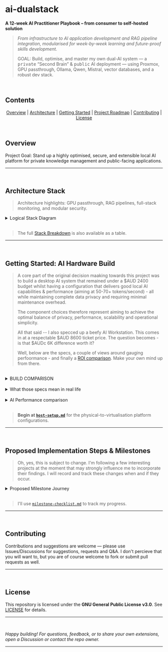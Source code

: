 # ai-dualstack

**A 12-week AI Practitioner Playbook – from consumer to self-hosted solution**

> *From infrastructure to AI application development and RAG pipeline integration, modularised for week-by-week learning and future-proof skills development.*
>
> GOAL: Build, optimise, and master my own dual-AI system — a <kbd>private</kbd> “Second Brain” & <kbd>public</kbd> AI deployment — using Proxmox, GPU passthrough, Ollama, Qwen, Mistral, vector databases, and a robust dev stack.  
>  
<br />

## Contents
<div align="center">

[Overview](#overview) | [Architecture](#architecture-stack) | [Getting Started](#getting-started-ai-hardware-build) | [Project Roadmap](#proposed-implementation-steps-milestones) | [Contributing](#contributing) | [License](#license)

</div>
<br />

## Overview
Project Goal: Stand up a highly optimised, secure, and extensible local AI platform for private knowledge management and public-facing applications.

---
<br />

## **Architecture Stack**
> Architecture highlights: GPU passthrough, RAG pipelines, full-stack monitoring, and modular security.

<details><summary>Logical Stack Diagram</summary>

```mermaid
---
title: Logical Architecture Stack
config:
    displayMode: compact
    look: neo
    theme: dark
    themeVariables:
        fontFamily:	Courier New, monospace, Lucida Console, monospace;
        fontSize: 16;
    layout: dagre
---
flowchart TB
    %% === USERS ===
    subgraph Users["User Layer"]
        U1["Computing Devices"]
        U2["Personal Devices"]
        U3["Web Browsers"]
    end

    %% === UI LAYER ===
    subgraph UI["User Interface Layer"]
        UI1@{ shape: "trap-t", label: "Web & Mobile Apps" }
        UI2@{ shape: "trap-t", label: "Development IDEs" }
        UI3@{ shape: "trap-t", label: "SSH/VPN" }
    end

    %% === APPLICATION LAYER ===
    subgraph APPS["Application Layer"]
        subgraph PrivateApp["Private Environment"]
            direction BT
            P1@{ shape: "stadium", label: "PrivateGPT" }
            P2@{ shape: "stadium", label: "Personal AI Assistant" }
            P3@{ shape: "stadium", label: "Document Analysis" }
        end

        subgraph PublicApp["Public Environment"]
            direction TB
            PU1@{ shape: "stadium", label: "Agentic ChatBot" }
            PU2@{ shape: "stadium", label: "Multi-tenant Platform" }
            PU3@{ shape: "stadium", label: "POC Applications" }
        end
    end

    %% === COMPUTE ===
    subgraph Compute["Compute & Models"]
        direction TB
        M2@{ shape: "notch-pent", label: "Public: Mistral 7B [RTX 3060]" }
        M1@{ shape: "notch-pent", label: "Private: Qwen 2.5  [RTX 5090]" }
    end

    %% === AI SERVICES ===
    subgraph AIServices["AI Services Layer"]
        direction TB
        AI1@{ shape: "hex", label: "LangChain Orchestration" }
        AI2@{ shape: "hex", label: "Ollama Runtime" }
        AI3@{ shape: "hex", label: "CrewAI Agents" }
        AI4@{ shape: "hex", label: "LlamaIndex RAG" }
    end

    %% === DATA LAYER ===
    subgraph Data["Data Layer"]
        direction TB
        D1@{ shape: "cyl", label: "Chroma Vector DB" }
        D2@{ shape: "cyl", label: "Qdrant Vector DB" }
        D3@{ shape: "cyl", label: "PostgreSQL" }
        D4@{ shape: "cyl", label: "Redis Cache" }
    end

    %% === VIRTUAL ENVIRONMENT ===
    subgraph PVE["PROXMOX VE"]
        subgraph LXC["Linux Containers"]
            LX1["Relational DB LXC"]
            LX2["Cache LXC"]
            LX3["Security LXC"]
            LX4["CI/CD LXC"]
            LX5["Monitoring LXC"]
            LX6["Backup LXC"]
        end
        subgraph VM["Virtual Machines"]
            subgraph VM1["Ubuntu VM 1"]
                DA1["Dockerised Services"]
            end
            subgraph VM2["Ubuntu VM 2"]
                DA2["Dockerised Services"]
            end
        end
    end

    %% === INFRASTRUCTURE ===
    subgraph Infra["Server"]
        subgraph GPU["GPU"]
        direction TB
            GPU1@{ label: "5090" }
            GPU2["3060"]
        end
        subgraph CPU["CPU"]
        direction TB
            cpu["Intel Core Ultra 9 285K"]
            ram["128GB 6000MHz (4x32GB) DDR5"]
        end
        subgraph DISK["STORAGE"]
        direction TB
            d1["Storage: NVMe Mirror 1"]
            d2["Storage: NVMe Mirror 2"]
        end
        subgraph NW["NETWORK"]
        direction LR
            nw1["Internet"]
            nw2(("LAN"))
        end
    end

  %% Legend
  subgraph Legend[Legend]
  direction LR
    L1["Private Environment"]:::private
    L2["Public Environment"]:::public
  end

    %% FLOWS
        Users ~~~ UI 
        	U3 ~~~ UI1
            U1 ~~~ UI2
            U1 ~~~ UI3
        UI1 --> PublicApp
        UI3 --> PrivateApp
            M2 ~~~ D2
            M1 ~~~ D1
        D3 --> LX1 ~~~ LX4 ~~~ LX3
        D4 --> LX2 ~~~ LX5 ~~~ LX6
        LX3 ~~~ d1
        LX6 ~~~ d2
        PrivateApp --> M1 ~~~ AIServices ~~~ D1 --> VM1 --> GPU1
        PublicApp --> M2 ~~~ AIServices ~~~ D2 --> VM2 --> GPU2 
        VM ~~~ GPU
        d1 ~~~ cpu
        GPU2 ~~~ ram
        Infra ~~~ Legend

    GPU1@{ shape: "display", label: "RTX 5090" }
    GPU2@{ shape: "display", label: "RTX 3060" }
    d1@{ shape: "disk", label: "Storage: NVMe Mirror 1" }
    d2@{ shape: "disk", label: "Storage: NVMe Mirror 2" }
    nw1@{ shape: dbl-circ}

    %% === STYLING ===
    classDef private fill:#D0EECF,stroke:#00663F,stroke-width:2px; 
    classDef public  fill:#FFE5E0,stroke:#990000,stroke-width:2px;
    classDef legend  fill:#F0F0F0,stroke:#AAAAAA,stroke-width:1px;

    class P1,P2,P3,M1,D1,GPU1,VM1 private
    class PU1,PU2,PU3,M2,D2,GPU2,VM2 public

	style Infra stroke-width:2px,stroke:#000000,fill:#737373
	style DISK stroke-width:2px,stroke-dasharray:5 5,fill:#545454
	style GPU stroke-width:0.5px,stroke-dasharray:5 5,fill:#545454
	style NW stroke-width:1px,stroke-dasharray:5 5,fill:#545454
	style PVE fill:#545454
	style LXC stroke-width:0.5px,stroke-dasharray:5 5,stroke:#FFFFFF,fill:#737373
	style VM stroke-width:0.5px,stroke-dasharray:5 5,stroke:#FFFFFF,fill:#737373
	style Data fill:#737373
	style AIServices fill:#737373
	style APPS fill:#545454
	style PrivateApp fill:#737373
	style PublicApp fill:#737373
	style UI fill:#737373
	style Users fill:#737373
	style Compute fill:#545454
	style GPU1 color:#7ED957,stroke-width:2px,stroke:#00BF63
	style GPU2 color:#FF3131,stroke-width:2px,stroke:#FF3131
	style P1 color:#000000
	style P2 color:#000000
	style P3 color:#000000
	style M1 color:#000000
	style M2 color:#000000
	style PU1 color:#000000
	style PU2 color:#000000
	style PU3 color:#000000
	style D1 color:#000000
	style D2 color:#000000
	style VM1 color:#000000
	style VM2 color:#000000
	style CPU fill:#545454
	style cpu fill:#D9D9D9,color:#000000
	style ram color:#000000,fill:#D9D9D9
	style d1 fill:#000000,color:#FFFFFF
	style d2 fill:#D9D9D9,color:#000000
	style nw2 fill:#D0EECF
	style nw1 color:#FF3131,fill:#FFE5E0
	style Legend stroke-width:1px,stroke-dasharray:5 5
	style L1 color:#000000,stroke-width:2px,stroke:#00BF63
	style L2 color:#000000,stroke-width:2px,stroke:#FF3131
```

</details>   
   <br>

> The full [Stack Breakdown](/docs/ai-stack.md) is also available as a table.

---
<br />

## Getting Started: AI Hardware Build
> A core part of the original decision maaking towards this project was to build a desktop AI system that remained under a $AUD 2400 budget whilst having a configuration that delivers good local AI capabilities \& performance (aiming at 50-70+ tokens/second) - all while maintaining complete data privacy and requiring minimal maintenance overhead. 
>
> The component choices therefore represent aiming to achieve the optimal balance of privacy, performance, scalability and operational simplicity. 
>
> All that said -- I also specced up a beefy AI Workstation. This comes in at a respectable $AUD 8600 ticket price. The question becomes - is that $AUDc 6K difference worth it? 
>
>Well, below are the specs, a couple of views around gauging perfoormance - and finally a [ROI comparison](/guides/performance-comparisons.md#roi-analysis). Make your own mind up from there.
<br />
<details><summary>BUILD COMPARISON</summary>

| Component                                                               | **Desktop AI Build**                                                                      | **Workstation AI Build**                                                                                         |
|-------------------------------------------------------------------------|-------------------------------------------------------------------------------------------|------------------------------------------------------------------------------------------------------------------|
| **[CPU](/guides/performance-comparisons.md#cpu-comparison)**           | Intel Core i5-14400F — Base 2.5GHz / Turbo 4.7GHz, 10C (6P+4E) / 16T, 65W (LGA1700)       | Intel Core **Ultra 9 285K** — Base ~3.2GHz / Turbo 5.7GHz, **24C (8P+16E) / 24T**, up to 250W (LGA1851), **NPU** |
| **CPU Cooler**                                                          | Thermalright **Peerless Assassin 140 Black** (dual-tower air)                             | Thermalright **Frozen Warframe 360** ARGB (360 mm AIO)                                                           |
| **Motherboard**                                                         | Gigabyte B760 Gaming AX / similar (DDR5, ATX, Wi-Fi 6, 2.5GbE)                            | ASUS **TUF Z890-Plus WiFi** (DDR5, **PCIe 5.0**, Wi-Fi 7 class, 2.5GbE)                                          |
| **Memory**                                                              | **128 GB DDR5-6000** (4×32 GB)                                                            | **128 GB DDR5-5600** (4×32 GB)                                                                                   |
| **[GPU](/guides/performance-comparisons.md#gpu-comparison) (Primary)** | MSI GeForce **RTX 3060** Ventus 2X 12G OC — 12 GB GDDR6, PCIe 4.0, 3×DP 1.4a + 1×HDMI 2.1 | ZOTAC GAMING **RTX 5090 32 GB** — GDDR7, PCIe **5.0**, 3×DP 2.1a + 1×HDMI, advanced cooling                      |
| **GPU (Secondary)**                                                     | —                                                                                         | MSI GeForce **RTX 3060** Ventus 2X 12G OC — 12 GB GDDR6                                                          |
| **[Storage](/guides/performance-comparisons.md#storage-comparison)**   | **2 TB NVMe** (2×1 TB PCIe 4.0)                                                           | **3 TB usable NVMe** ( (2×1 TB) RAID1 + (2×2 TB) RAID1, PCIe 4.0 )                                               |
| **Case**                                                                | Montech **AIR 1000 Premium** (mid-tower, airflow)                                         | **ASUS ProArt PA602** (E-ATX, creator-grade, high airflow)                                                       |
| **PSU**                                                                 | Cooler Master **MWE Gold V2 750 W** (80+ Gold)                                            | ASUS **ROG STRIX 1200G** (80+ Gold) / or 1200–1600 W class                                                       |
| **Fans / Extras**                                                       | 3x 140 mm high-flow case fans                                                             | 2x 200mm + 1x 140mm Case fans; Additional 3x 140 mm high-flow fans; anti-sag GPU bracket                         |
| **OS**                                                                  | Ubuntu/Proxmox                                                                            | **Proxmox VE** / Ubuntu for virtualised stacks                                                                   |

</details>
<br />
<details><summary>What those specs mean in real life</summary>
	
| Domain                  | What changes                          | Why it matters in your AI hub                                                                                                                                          |
|:------------------------|:--------------------------------------|:-----------------------------------------------------------------------------------------------------------------------------------------------------------------------|
| **Parallel pipelines**  | 24C/24T vs 10C/16T                    | **More concurrent workers**: faster doc ingestion, chunking, embedding, vector indexing, PDF parsing, OCR, ASR – all at once without starving the model server.        |
| **Latency under load**  | Bigger L2/L3 (40MB/36MB)              | **Lower cache misses** in token decode loops, JSON parsing, HTTP frameworks; steadier p95 latency when RAG + agents + API traffic hit together.                        |
| **Throughput ceilings** | Higher P-core turbo + sustained power | **Sustained boost** during long jobs (ingest, batch embedding, FAISS/ANN build); fewer “down-clocks” once the case warms up.                                           |
| **Virtualisation**      | More cores + bigger uncore            | **Hard isolation**: dedicate whole cores + a full GPU per VM (e.g., Proxmox). Private “Second Brain” can’t be impacted by public POC load.                             |
| **I/O bandwidth**       | Z890, PCIe **5.0**, more lanes        | **More NVMe at x4 each** and **GPU on Gen5** → fewer bus bottlenecks when you slam disk (Unstructured/LlamaParse) and serve models simultaneously.                     |
| **Media offload**       | iGPU (Quick Sync) present             | Free the 5090 for inference; use the iGPU for **transcodes/screen share/recording** in demos, or WebRTC gateways.                                                      |
| **On-CPU AI**           | **NPU** on Arrow Lake                 | Offload **small models** / filters via **OpenVINO** (e.g., TTS, OCR pre-/post-processing). Not a big LLM accelerator, but **frees CPU/GPU cycles** for the main graph. |
| **Storage topology**    | RAID1 + RAID1 (3 TB usable)           | **Redundancy** and **parallel reads**; safer for always-on quorums (Postgres/Qdrant) and faster cold-start reload of indices than a single 2 TB.                       |
| **Power headroom**      | 1200 W vs 750 W                       | **Fewer brownouts/throttles** when both GPUs and the CPU surge; leaves room for future drives or a higher-TDP GPU.                                                     |
</details>
<br />
<details><summary>AI Performance comparison</summary>

| Metric                       | Desktop AI                   | Workstation AI                       | What you feel day-to-day                                                   |
|:-----------------------------|:-----------------------------|:-------------------------------------|:---------------------------------------------------------------------------|
| **Max viable model**         | ~30B quantised (tight)       | **70B+** quantised / mixed-precision | Bigger models and/or larger batch sizes without juggling VRAM.             |
| **RAG QPS (steady)**         | Moderate (single-tenant)     | **High**, survives load spikes       | Public POC traffic won’t tank your private assistant.                      |
| **Batch embedding**          | Minutes for large corpora    | **2–4× faster** end-to-end           | Cores + cache + PCIe keep workers fed; less tail latency.                  |
| **Agent graphs**             | Occasional stalls under load | **Smooth concurrency**               | Orchestrators (LangChain/LangGraph/CrewAI) keep parallel tools responsive. |
| **Virtual machines**         | Not recommended for GPU      | **Yes**: one GPU per VM              | Clean dev/prod separation, easier demos.                                   |
| **Media/ASR/TTS side-tasks** | Eats CPU/GPU budget          | **iGPU/NPU offload**                 | Keeps the main LLM hot path snappy.                                        |
| **Resilience**               | Single disk set              | **Mirrored sets**                    | Safe rebuilds, faster index reloads.                                       |
| **Thermals / acoustics**     | Air, OK under load           | **360 mm AIO + big chassis**         | Sustained boost clocks with lower noise.                                   |
</details>
<br />


> **Begin at [`host-setup.md`](/config/host-setup.md)** for the physical-to-virtualisation platform configurations.

---
<br />


## Proposed Implementation Steps & Milestones
> Oh, yes, this is subject to change. I'm following a few interesting projects at the moment that may strongly influence me to incorporate their findings. I will record and track these changes when and if they occur.

<details><summary>Proposed Milestone Journey</summary>

| Step | Focus Area                                      | Key Outcome/Deliverable                             |
|------|-------------------------------------------------|-----------------------------------------------------|
| 1    | Host Setup, BIOS, Proxmox VE Install            | Secure, accessible Proxmox VE host                  |
| 2    | RAID/LVM Storage, Network, Access Config        | Storage pools, static IP, remote admin              |
| 3    | GPU Passthrough Enablement (BIOS \+ Host)       | IOMMU/VT-d validated, RTX 3060 isolated             |
| 4    | Proxmox VM/LXC Creation, Topology Tuning        | Private AI VM and Public AI LXC in place            |
| 5    | CPU/Memory/NUMA/IO Tuning                       | Optimized resource configs, hugepages, pinning      |
| 6    | Private AI Stack (Ollama \+ Qwen \+ Qdrant)     | Private AI VM serving LLM via WebUI, private vector |
| 7    | Public AI Stack (Ollama \+ Mistral \+ ChromaDB) | Public AI LXC serving LLM, ChromaDB API functional  |
| 8    | Docker Compose, Networking                      | Compose workflows, isolated/bridged subnets         |
| 9    | Monitoring: Prometheus, Grafana, Alerting       | Dashboards and health alerts for all infra          |
| 10   | Backup, Recovery, Automation                    | Automated backup scripts, disaster recovery tested  |
| 11   | RAG Pipeline, Dev Container, Jupyter            | Document chunking, dev tools, JupyterLab online     |
| 12   | Security Review, Benchmark, Final Tuning        | Firewall finalization, performance, handover docs   |

</details>
<br />

> I'll use [`milestone-checklist.md`](/Planner/checklist.md) to track my progress.

---
<br />

## Contributing

Contributions and suggestions are welcome — please use Issues/Discussions for suggestions, requests and Q&A. I don't percieve that you will want to, but you are of course welcome to fork or submit pull requests as well.

---
<br />

## License

This repository is licensed under the **GNU General Public License v3.0**. See [LICENSE](LICENSE) for details.

---
<br />

*Happy building! For questions, feedback, or to share your own extensions, open a Discussion or contact the repo owner.*

---


